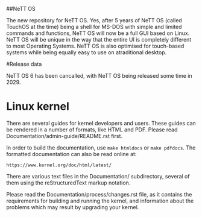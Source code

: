 ##NeTT OS

The new repository for NeTT OS. Yes, after 5 years of NeTT OS (called TouchOS at the time) being a shell for MS-DOS with simple and limited commands and functions, NeTT OS will now be a full GUI based on Linux. NeTT OS will be unique in the way that the entire UI is completely different to most Operating Systems. NeTT OS is also optimised for touch-based systems while being equally easy to use on atraditional desktop.

#Release data

NeTT OS 6 has been cancalled, with NeTT OS being released some time in 2029.

Linux kernel
============

There are several guides for kernel developers and users. These guides can
be rendered in a number of formats, like HTML and PDF. Please read
Documentation/admin-guide/README.rst first.

In order to build the documentation, use ``make htmldocs`` or
``make pdfdocs``.  The formatted documentation can also be read online at:

    https://www.kernel.org/doc/html/latest/

There are various text files in the Documentation/ subdirectory,
several of them using the reStructuredText markup notation.

Please read the Documentation/process/changes.rst file, as it contains the
requirements for building and running the kernel, and information about
the problems which may result by upgrading your kernel.

